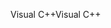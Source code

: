 <span data-ttu-id="6ca83-101">Visual C++</span><span class="sxs-lookup"><span data-stu-id="6ca83-101">Visual C++</span></span>